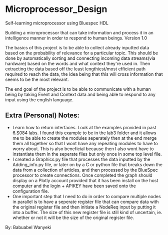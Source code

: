 # Microprocessor_Design
Self-learning microprocessor using Bluespec HDL

Building a microprocessor that can take information and process it in an intelligence manner in order to respond to human beings. Version 1.0

The basics of this project is to be able to collect already inputted data based on the probability of relevance for a particular topic. This should be done by automatically sorting and connecting incoming data streams(via hardware) based on the words and what context they're used in. Then extracting the data based off the least lengthiest/most efficient path required to reach the data, the idea being that this will cross information that seems to be the most relevant.

The end goal of the project is to be able to communicate with a human being by taking Event and Context data and being able to respond to any input using the english language.

## Extra (Personal) Notes:
 - Learn how to return interfaces. Look at the examples provided in past 6.S084 labs. I found this example to be in the lab3 folder and it allows me to be able to create the modules seperately then at the end merge them all together so that I wont have any repeating modules to have to worry about. This is also beneficial because then I also wont have to instantiate them in the seperate files but only once in some top level file.
 - I created a Graphics.py file that processes the data inputted by the Adding_info.py file, or later on by a C or python file that breaks down the data from a collection of articles, and then processed by the BlueSpec processor to create connections. Once completed the graph should display on a Plotly account provided that it has been install on the host computer and the login + APIKEY have been saved onto the configuration file.
 - One important step that I need to do in order to compare multiple nodes in parallel is to have a seperate register file that can compare data with the original register file and then initiate a NodeReq input by putting it into a buffer. The size of this new register file is still kind of uncertain, ie. whether or not it will be the size of the original register file. 

By: Babuabel Wanyeki
